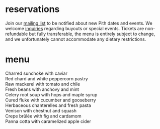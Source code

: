 # reservations
Join our [mailing list](http://eepurl.com/bZ8dIf) to be notified about new Pith dates and events. We welcome [inquiries](mailto:inquiries@pith.space) regarding buyouts or special events. Tickets are non-refundable but fully transferable, the menu is entirely subject to change, and we unfortunately cannot accommodate any dietary restrictions.

<tito-widget event="pith/supper-club"></tito-widget>
# menu

Charred sunchoke with caviar   
Red chard and white peppercorn pastry     
Raw mackerel with tomato and chile  
Fresh beans with anchovy and mint  
Celery root soup with hops and maple syrup   
Cured fluke with cucumber and gooseberry  
Herbaceous chanterelles and fresh pasta  
Venison with chestnut and squash    
Crepe brûlée with fig and cardamom  
Panna cotta with caramelized apple cider
